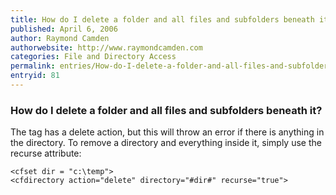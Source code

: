 ```yaml
---
title: How do I delete a folder and all files and subfolders beneath it?
published: April 6, 2006
author: Raymond Camden
authorwebsite: http://www.raymondcamden.com
categories: File and Directory Access
permalink: entries/How-do-I-delete-a-folder-and-all-files-and-subfolders-beneath-it.html
entryid: 81
---
```


<h3>How do I delete a folder and all files and subfolders beneath it?</h3>

<p>
The <cfdirectory> tag has a delete action, but this will throw an error if there is anything in the directory. To remove a directory and everything inside it, simply use the recurse attribute:
</p>

<pre><code class="language-markup">&lt;cfset dir = &quot;c:\temp&quot;&gt;
&lt;cfdirectory action=&quot;delete&quot; directory=&quot;#dir#&quot; recurse=&quot;true&quot;&gt;
</code></pre>



